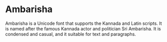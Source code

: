 # Ambarisha

Ambarisha is a Unicode font that supports the Kannada and Latin scripts. 
It is named after the famous Kannada actor and politician Sri Ambarisha. 
It is condensed and casual, and it suitable for text and paragraphs.
